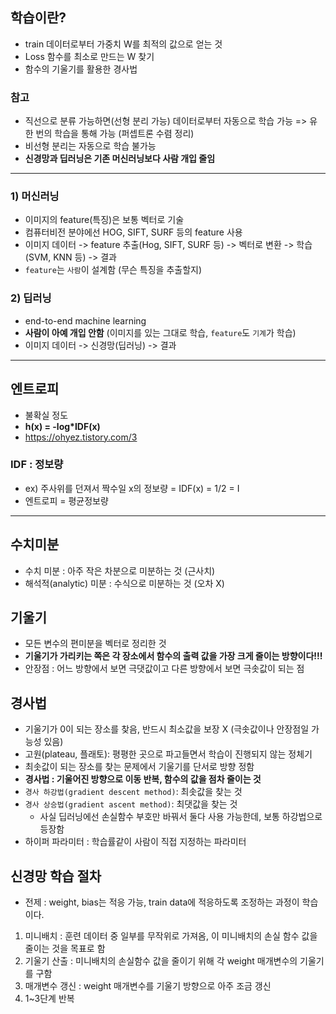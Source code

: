 ## 학습이란?
* train 데이터로부터 가중치 W를 최적의 값으로 얻는 것
* Loss 함수를 최소로 만드는 W 찾기
* 함수의 기울기를 활용한 경사법

### 참고
* 직선으로 분류 가능하면(선형 분리 가능) 데이터로부터 자동으로 학습 가능 => 유한 번의 학습을 통해 가능 (퍼셉트론 수렴 정리)
* 비선형 분리는 자동으로 학습 불가능
* __신경망과 딥러닝은 기존 머신러닝보다 사람 개입 줄임__

***

### 1) 머신러닝
* 이미지의 feature(특징)은 보통 벡터로 기술
* 컴퓨터비전 분야에선 HOG, SIFT, SURF 등의 feature 사용
* 이미지 데이터 -> feature 추출(Hog, SIFT, SURF 등) -> 벡터로 변환 -> 학습(SVM, KNN 등) -> 결과
* `feature`는 `사람`이 설계함 (무슨 특징을 추출할지)

### 2) 딥러닝
* end-to-end machine learning
* __사람이 아예 개입 안함__ (이미지를 있는 그대로 학습, `feature`도 `기계`가 학습)
* 이미지 데이터 -> 신경망(딥러닝) -> 결과 

***

## 엔트로피
* 불확실 정도
* __h(x) = -log*IDF(x)__
* https://ohyez.tistory.com/3
### IDF : 정보량
* ex) 주사위를 던져서 짝수일 x의 정보량 = IDF(x) = 1/2 = I
* 엔트로피 = 평균정보량

***

## 수치미분
* 수치 미분 : 아주 작은 차분으로 미분하는 것 (근사치)
* 해석적(analytic) 미분 : 수식으로 미분하는 것 (오차 X)

## 기울기
- 모든 변수의 편미분을 벡터로 정리한 것
- __기울기가 가리키는 쪽은 각 장소에서 함수의 출력 값을 가장 크게 줄이는 방향이다!!!__
- 안장점 : 어느 방향에서 보면 극댓값이고 다른 방향에서 보면 극솟값이 되는 점

## 경사법
- 기울기가 0이 되는 장소를 찾음, 반드시 최소값을 보장 X (극솟값이나 안장점일 가능성 있음)
- 고원(plateau, 플래토): 평평한 곳으로 파고들면서 학습이 진행되지 않는 정체기
- 최솟값이 되는 장소를 찾는 문제에서 기울기를 단서로 방향 정함
- __경사법 : 기울어진 방향으로 이동 반복, 함수의 값을 점차 줄이는 것__
- `경사 하강법(gradient descent method)`: 최솟값을 찾는 것 
- `경사 상승법(gradient ascent method)`: 최댓값을 찾는 것
	+ 사실 딥러닝에선 손실함수 부호만 바꿔서 둘다 사용 가능한데, 보통 하강법으로 등장함
- 하이퍼 파라미터 : 학습률같이 사람이 직접 지정하는 파라미터

## 신경망 학습 절차
- 전제 : weight, bias는 적응 가능, train data에 적응하도록 조정하는 과정이 학습이다.
1. 미니배치 : 훈련 데이터 중 일부를 무작위로 가져옴, 이 미니배치의 손실 함수 값을 줄이는 것을 목표로 함
2. 기울기 산출 : 미니배치의 손실함수 값을 줄이기 위해 각 weight 매개변수의 기울기를 구함
3. 매개변수 갱신 : weight 매개변수를 기울기 방향으로 아주 조금 갱신
4. 1~3단계 반복
